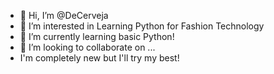 - 👋 Hi, I’m @DeCerveja
- 👀 I’m interested in Learning Python for Fashion Technology
- 🌱 I’m currently learning basic Python!
- 💞️ I’m looking to collaborate on ...
- I'm completely new but I'll try my best!

<!---
DeCerveja/DeCerveja is a ✨ special ✨ repository because its `README.md` (this file) appears on your GitHub profile.
You can click the Preview link to take a look at your changes.
--->
